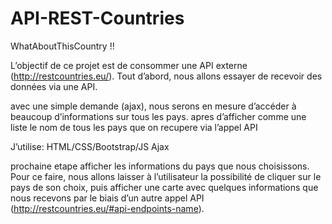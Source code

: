# API-REST-Countries

WhatAboutThisCountry !! 


L’objectif de ce projet est de consommer une API externe (http://restcountries.eu/).
Tout d’abord, nous allons essayer de recevoir des données via une API.

avec une simple demande (ajax), nous serons en mesure d’accéder à beaucoup d’informations sur tous les pays.
apres d’afficher comme une liste le nom de tous les pays que on recupere via l’appel API 


J’utilise: HTML/CSS/Bootstrap/JS Ajax

prochaine etape afficher les informations du pays que nous choisissons.
Pour ce faire, nous allons laisser à l’utilisateur la possibilité de cliquer sur le pays de son choix, puis afficher une carte avec quelques informations que nous recevons par le biais d’un autre appel API (http://restcountries.eu/#api-endpoints-name).
